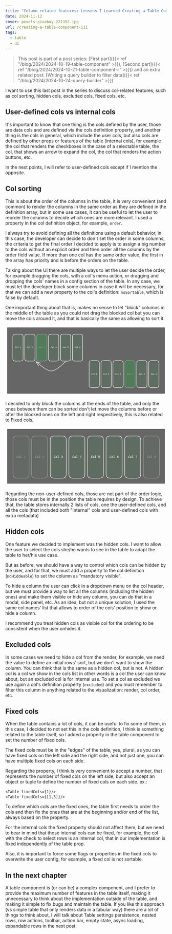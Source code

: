 ```yaml
---
title: "Column related features: Lessons I Learned Creating a Table Component (part III)"
date: 2024-11-12
cover: pexels-pixabay-221392.jpg
url: /creating-a-table-component-iii
tags:
  - table
  - ui
---
```


> This post is part of a post series: [First part]({{< ref "/blog/2024/2024-10-19-table-component" >}}), [Second part]({{< ref "/blog/2024/2024-10-21-table-component-ii" >}})) and an extra related post: [Writing a query builder to filter data]({{< ref "/blog/2024/2024-10-24-query-builder" >}})

I want to use this last post in the series to discuss col-related features, such as col sorting, hidden cols, excluded cols, fixed cols, etc.

## User-defined cols vs internal cols
It's important to know that one thing is the cols defined by the user, those are data cols and are defined via the cols definition property, and another thing is the cols in general, which include the user cols, but also cols are defined by other props or features of the table (internal cols), for example the col that renders the checkboxes in the case of a selectable table, the col, that shows an arrow to expand the col, the col that renders the action buttons, etc.

In the next points, I will refer to user-defined cols except if I mention the opposite.

## Col sorting
This is about the order of the columns in the table, it is very convenient (and common) to render the columns in the same order as they are defined in the definition array, but in some use cases, it can be useful to let the user to reorder the columns to decide which ones are more relevant.
I used a property in the col definition object, for example, `order`.

I always try to avoid defining all the definitions using a default behavior, in this case, the developer can decide to don't set the order in some columns, the criteria to get the final order I decided to apply is to assign a big number to the cols without an explicit order and then order all the columns by the order field value. If more than one col has the same order value, the first in the array has priority and is before the orders on the table.

Talking about the UI there are multiple ways to let the user decide the order, for example dragging the cols, with a col's menu action, or dragging and dropping the cols' names in a config section of the table. In any case, we must let the developer block some columns in case it will be necessary, for that we can add a new property to the col's definition: `noSortable`, which is false by default.

One important thing about that is, makes no sense to let "block" columns in the middle of the table as you could not drag the blocked col but you can move the cols around it, and that is basically the same as allowing to sort it.

![Sort cols](sort01.png)

I decided to only block the columns at the ends of the table, and only the ones between them can be sorted don't let move the columns before or after the blocked ones on the left and right respectively, this is also related to Fixed cols.

![Sorting cols ends](img.png)

Regarding the non-user-defined cols, those are not part of the order logic, those cols must be in the position the table requires by design. To achieve that, the table stores internally 2 lists of cols, one the user-defined cols, and all the cols (that included both "internal" cols and user-defined cols with extra metadata)

## Hidden cols

One feature we decided to implement was the hidden cols. I want to allow the user to select the cols she/he wants to see in the table to adapt the table to her/his use case.

But as before, we should have a way to control which cols can be hidden by the user, and for that, we must add a property to the col definition (`noHiddeable`) to set the column as "mandatory visible".

To hide a column the user can click in a dropdown menu on the col header, but we must provide a way to list all the columns (including the hidden ones) and make them visible or hide any column, you can do that in a modal, side panel, etc. As an idea, but not a unique solution, I used the same col names' list that allows to order of the cols' position to show or hide a column.

I recommend you treat hidden cols as visible col for the ordering to be consistent when the user unhides it.

## Excluded cols

In some cases we need to hide a col from the render, for example, we need the value to define an initial rows' sort, but we don't want to show the column. You can think that is the same as a hidden col, but is not. A hidden col is a col we show in the cols list in other words is a col the user can know about, but an excluded col is for internal use.
To set a col as excluded we use again a col's definition property (`excluded`) and you must remember to filter this column in anything related to the visualization: render, col order, etc.

## Fixed cols

When the table contains a lot of cols, it can be useful to fix some of them, in this case, I decided to not set this in the cols definition, I think is something related to the table itself, so I added a property in the table component to set the number of fixed cols.

The fixed cols must be in the "edges" of the table, yes, plural, as you can have fixed cols on the left side and the right side, and not just one, you can have multiple fixed cols on each side.

Regarding the property, I think is very convenient to accept a number, that represents the number of fixed cols on the left side, but also accept an object or tuple to define the number of fixed cols on each side. ex.:

```tsx
<Table fixedCols={1}/>
<Table fixedCols={[1,3]}/>
```
To define which cols are the fixed ones, the table first needs to order the cols and then fix the ones that are at the beginning and/or end of the list, always based on the property.

For the internal cols the fixed property should not affect them, but we need to bear in mind that those internal cols can be fixed, for example, the col with the check to select rows is an internal col, that in our implementation is fixed independently of the table prop.

Also, it is important to force some flags or properties in the fixed cols to overwrite the user config, for example, a fixed col is not sortable.

## In the next chapter

A table component is (or can be) a complex component, and I prefer to provide the maximum number of features in the table itself, making it unnecessary to think about the implementation outside of the table, and making it simple to fix bugs and maintain the table. If you like this approach (vs simple table that only renders data in a tabular way) there are a lot of things to think about, I will talk about Table settings persistence, nested rows, row actions, toolbar, action bar, empty state, async loading, expandable rows in the next post.
